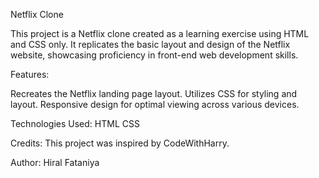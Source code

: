 Netflix Clone

This project is a Netflix clone created as a learning exercise using HTML and CSS only. It replicates the basic layout and design of the Netflix website, showcasing proficiency in front-end web development skills.

Features:

Recreates the Netflix landing page layout.
Utilizes CSS for styling and layout.
Responsive design for optimal viewing across various devices.

Technologies Used:
HTML
CSS

Credits:
This project was inspired by CodeWithHarry.

Author:
Hiral Fataniya
